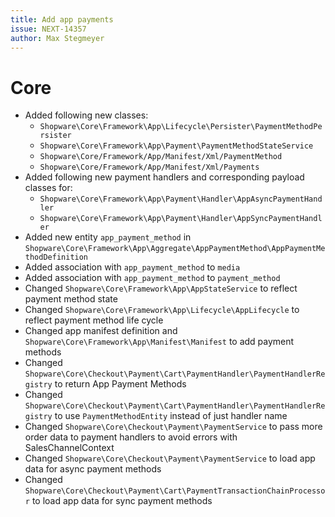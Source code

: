 ```yaml
---
title: Add app payments
issue: NEXT-14357
author: Max Stegmeyer
---
```


# Core

* Added following new classes:
    * `Shopware\Core\Framework\App\Lifecycle\Persister\PaymentMethodPersister`
    * `Shopware\Core\Framework\App\Payment\PaymentMethodStateService`
    * `Shopware\Core/Framework/App/Manifest/Xml/PaymentMethod`
    * `Shopware\Core/Framework/App/Manifest/Xml/Payments`
* Added following new payment handlers and corresponding payload classes for:
    * `Shopware\Core\Framework\App\Payment\Handler\AppAsyncPaymentHandler`
    * `Shopware\Core\Framework\App\Payment\Handler\AppSyncPaymentHandler`
* Added new entity `app_payment_method` in `Shopware\Core\Framework\App\Aggregate\AppPaymentMethod\AppPaymentMethodDefinition`
* Added association with `app_payment_method` to `media`
* Added association with `app_payment_method` to `payment_method`
* Changed `Shopware\Core\Framework\App\AppStateService` to reflect payment method state
* Changed `Shopware\Core\Framework\App\Lifecycle\AppLifecycle` to reflect payment method life cycle
* Changed app manifest definition and `Shopware\Core\Framework\App\Manifest\Manifest` to add payment methods
* Changed `Shopware\Core\Checkout\Payment\Cart\PaymentHandler\PaymentHandlerRegistry` to return App Payment Methods
* Changed `Shopware\Core\Checkout\Payment\Cart\PaymentHandler\PaymentHandlerRegistry` to use `PaymentMethodEntity` instead of just handler name
* Changed `Shopware\Core\Checkout\Payment\PaymentService` to pass more order data to payment handlers to avoid errors with SalesChannelContext
* Changed `Shopware\Core\Checkout\Payment\PaymentService` to load app data for async payment methods
* Changed `Shopware\Core\Checkout\Payment\Cart\PaymentTransactionChainProcessor` to load app data for sync payment methods
